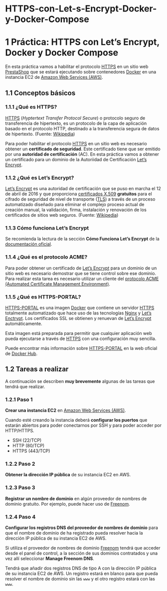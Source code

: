 # HTTPS-con-Let-s-Encrypt-Docker-y-Docker-Compose
<h1 id="práctica-https-con-lets-encrypt-docker-y-docker-compose"><span class="header-section-number">1</span> Práctica: HTTPS con Let’s Encrypt, Docker y Docker Compose</h1>
<p>En esta práctica vamos a habilitar el protocolo <a href="https://es.wikipedia.org/wiki/Protocolo_seguro_de_transferencia_de_hipertexto">HTTPS</a> en un sitio web <a href="https://wordpress.org">PrestaShop</a> que se estará ejecutando sobre contenedores <a href="https://www.docker.com">Docker</a> en una instancia EC2 de <a href="https://aws.amazon.com/es/ec2/">Amazon Web Services (AWS)</a>.</p>
<h2 id="conceptos-básicos"><span class="header-section-number">1.1</span> Conceptos básicos</h2>
<h3 id="qué-es-https"><span class="header-section-number">1.1.1</span> ¿Qué es HTTPS?</h3>
<p><a href="https://es.wikipedia.org/wiki/Protocolo_seguro_de_transferencia_de_hipertexto">HTTPS</a> (<em>Hyptertext Transfer Protocol Secure</em>) o protocolo seguro de transferencia de hipertexto, es un protocolo de la capa de aplicación basado en el protocolo HTTP, destinado a la transferencia segura de datos de hipertexto. (Fuente: <a href="https://es.wikipedia.org/wiki/Protocolo_seguro_de_transferencia_de_hipertexto">Wikipedia</a>)</p>
<p>Para poder habilitar el protocolo <a href="https://es.wikipedia.org/wiki/Protocolo_seguro_de_transferencia_de_hipertexto">HTTPS</a> en un sitio web es necesario obtener un <strong>certificado de seguridad</strong>. Este certificado tiene que ser emitido por una <strong>autoridad de certificación</strong> (AC). En esta práctica vamos a obtener un certificado para un dominio de la Autoriidad de Certificación <a href="https://letsencrypt.org">Let’s Encrypt</a>.</p>
<h3 id="qué-es-lets-encrypt"><span class="header-section-number">1.1.2</span> ¿Qué es Let’s Encrypt?</h3>
<p><a href="https://letsencrypt.org">Let’s Encrypt</a>​ es una autoridad de certificación que se puso en marcha el 12 de abril de 2016 y que proporciona <a href="https://es.wikipedia.org/wiki/X.509">certificados X.509</a> <strong>gratuitos</strong> para el cifrado de seguridad de nivel de transporte (<a href="https://es.wikipedia.org/wiki/Seguridad_de_la_capa_de_transporte">TLS</a>) a través de un proceso automatizado diseñado para eliminar el complejo proceso actual de creación manual, la validación, firma, instalación y renovación de los certificados de sitios web seguros. (Fuente: <a href="https://es.wikipedia.org/wiki/Let%27s_Encrypt">Wikipedia</a>)</p>
<h3 id="cómo-funciona-lets-encrypt"><span class="header-section-number">1.1.3</span> Cómo funciona Let’s Encrypt</h3>
<p>Se recomienda la lectura de la sección <strong>Cómo Funciona Let’s Encrypt</strong> de la <a href="https://letsencrypt.org/es/how-it-works/">documentación oficial</a>.</p>
<h3 id="qué-es-el-protocolo-acme"><span class="header-section-number">1.1.4</span> ¿Qué es el protocolo ACME?</h3>
<p>Para poder obtener un certificado de <a href="https://letsencrypt.org">Let’s Encrypt</a> para un dominio de un sitio web es necesario demostrar que se tiene control sobre ese dominio. Para realizar esta tarea es necesario utilizar un cliente del <a href="https://en.wikipedia.org/wiki/Automated_Certificate_Management_Environment">protocolo ACME (Automated Certificate Management Environment)</a>.</p>
<h3 id="qué-es-https-portal"><span class="header-section-number">1.1.5</span> ¿Qué es HTTPS-PORTAL?</h3>
<p><a href="https://hub.docker.com/r/steveltn/https-portal/">HTTPS-PORTAL</a> es una imagen <a href="https://www.docker.com">Docker</a> que contiene un servidor <a href="https://es.wikipedia.org/wiki/Protocolo_seguro_de_transferencia_de_hipertexto">HTTPS</a> totalmente automatizado que hace uso de las tecnologías <a href="https://nginx.org/en/">Nginx</a> y <a href="https://letsencrypt.org">Let’s Enctrypt</a>. Los certificados SSL se obtienen y renuevan de <a href="https://letsencrypt.org">Let’s Encrypt</a> automáticamente.</p>
<p>Esta imagen está preparada para permitir que cualquier aplicación web pueda ejecutarse a través de <a href="https://es.wikipedia.org/wiki/Protocolo_seguro_de_transferencia_de_hipertexto">HTTPS</a> con una configuración muy sencilla.</p>
<p>Puede encontrar más información sobre <a href="https://hub.docker.com/r/steveltn/https-portal/">HTTPS-PORTAL</a> en la web oficial de <a href="https://hub.docker.com/r/steveltn/https-portal/">Docker Hub</a>.</p>

<h2 id="tareas-a-realizar"><span class="header-section-number">1.2</span> Tareas a realizar</h2>
<p>A continuación se describen <strong>muy brevemente</strong> algunas de las tareas que tendrá que realizar.</p>
<h3 id="paso-1"><span class="header-section-number">1.2.1</span> Paso 1</h3>
<p><strong>Crear una instancia EC2</strong> en <a href="https://wordpress.org">Amazon Web Services (AWS)</a>.</p>
<p>Cuando esté creando la instancia deberá <strong>configurar los puertos</strong> que estarán abiertos para poder conectarnos por SSH y para poder acceder por HTTP/HTTPS.</p>
<ul>
<li>SSH (22/TCP)</li>
<li>HTTP (80/TCP)</li>
<li>HTTPS (443/TCP)</li>
</ul>
<h3 id="paso-2"><span class="header-section-number">1.2.2</span> Paso 2</h3>
<p><strong>Obtener la dirección IP pública</strong> de su instancia EC2 en AWS.</p>
<h3 id="paso-3"><span class="header-section-number">1.2.3</span> Paso 3</h3>
<p><strong>Registrar un nombre de dominio</strong> en algún proveedor de nombres de dominio gratuito. Por ejemplo, puede hacer uso de <a href="http://www.freenom.com/">Freenom</a>.</p>
<h3 id="paso-4"><span class="header-section-number">1.2.4</span> Paso 4</h3>
<p><strong>Configurar los registros DNS del proveedor de nombres de dominio</strong> para que el nombre de dominio de ha registrado pueda resolver hacia la dirección IP pública de su instancia EC2 de AWS.</p>
<p>Si utiliza el proveedor de nombres de dominio <a href="http://www.freenom.com/">Freenom</a> tendrá que acceder desde el panel de control, a la sección de sus dominios contratados y una vez allí seleccionar <strong>Manage Freenom DNS</strong>.</p>
<p>Tendrá que añadir dos registros DNS de tipo A con la dirección IP pública de su instancia EC2 de AWS. Un registro estará en blanco para que pueda resolver el nombre de dominio sin las <code>www</code> y el otro registro estará con las <code>www</code>.</p>

